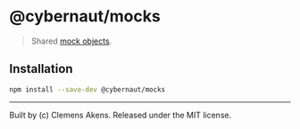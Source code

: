 # @cybernaut/mocks

> Shared [mock objects][mock-object].

## Installation

```sh
npm install --save-dev @cybernaut/mocks
```

---
Built by (c) Clemens Akens. Released under the MIT license.

[mock-object]: https://en.wikipedia.org/wiki/Mock_object
